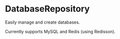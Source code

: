 <h1>DatabaseRepository</h1>


Easily manage and create databases.

Currently supports MySQL and Redis (using Redisson).
